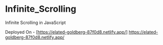 # Infinite_Scrolling
Infinite Scrolling in JavaScript

Deployed On - [https://elated-goldberg-87f0d8.netlify.app/] https://elated-goldberg-87f0d8.netlify.app/
